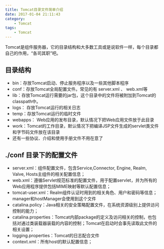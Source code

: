 ```yaml
---
title: Tomcat目录文件简单介绍
date: 2017-01-04 21:11:43
category:
    - Tomcat
tags:
    - Tomcat
---
```

Tomcat是组件服务器，它的目录结构和大多数工具或是说软件一样，每个目录都自己的作用，“各司其职”吧。

## 目录结构
- bin：存放Tomcat启动、停止服务程序以及一些其他脚本程序
- conf：存放Tomcat全局配置文件。常见的有 server.xml 、 web.xml等
- lib：存放Tomcat运行需要的jar包，这个目录中的文件将被附加到Tomcat的classpath中。
- logs： 存放Tomcat运行的相关日志
- temp：存放Tomcat运行的临时文件
- webapps： Web应用的发布目录，默认情况下把Web应用文件放于此目录
- work：Tomcat的工作目录，默认情况下把编译JSP文件生成的servlet类文件和字节码文件放在该目录
- 还有一些协议、介绍和使用手册文件不用在意了

<!-- more -->

## ./conf 目录下的配置文件
- server.xml：组件配置文件，包含Service,Connector, Engine, Realm, Valve, Hosts主组件的相关配置信息；
- web.xml：遵循Servlet规范标准的配置文件，用于配置servlet，并为所有的Web应用程序提供包括MIME映射等默认配置信息；
- tomcat-user.xml：Realm组件认证时用到的相关角色、用户和密码等信息；manager和hostManager会使用到这个文件
- catalina.policy：Java相关的安全策略配置文件，在系统资源级别上提供访问控制的能力；
- catalina.properties：Tomcat内部package的定义及访问相关的控制，也包括对通过类装载器装载的内容的控制；Tomcat在启动时会事先读取此文件的相关设置；
- logging.properties：Tomcat的日志配合文件
- context.xml：所有host的默认配置信息；
